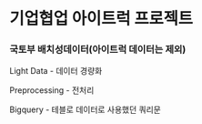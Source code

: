 # 기업협업 아이트럭 프로젝트

### **국토부 배치성데이터(아이트럭 데이터는 제외)**

Light Data - 데이터 경량화

Preprocessing - 전처리

Bigquery - 테블로 데이터로 사용했던 쿼리문


